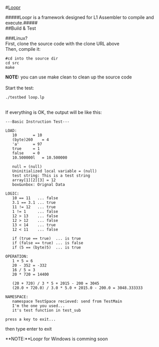 #[Loopr](https://github.com/Byrd-Lin/Loopr "Loopr Github Page")

#####Loopr is a framework designed for L1 Assembler to compile and execute.#####
<br/>
##Build & Test

###Linux?<br/>
First, clone the source code with the clone URL above<br/>
Then, compile it:<br/>

    #cd into the source dir
    cd src
    make

**NOTE:** you can use make clean to clean up the source code<br/><br/>
Start the test:

    ./testbed loop.lp

<br/>
If everything is OK, the output will be like this:

    ---Basic Instruction Test---

    LOAD:
       10		= 10
       (byte)260	= 4
       'a'		= 97
       true		= 1
       false	= 0
       10.500000l	= 10.500000

       null = (null)
       Uninitialized local variable = (null)
       test string: This is a test string
       array[1][2][3] = 12
       box&unbox: Orignal Data

    LOGIC:
       10 == 11   ... false
       3.1 == 3.1 ... true
       11 != 12   ... true
       1 != 1     ... false
       12 > 13    ... false
       12 > 12    ... false
       13 < 14    ... true
       12 < 11    ... false

       if (true == true)  ... is true
       if (false == true) ... is false
       if (5 == (byte)5)  ... is true

    OPERATION:
       1 + 5 = 6
       20 - 352 = -332
       16 / 5 = 3
       20 * 720 = 14400

       (20 + 720) / 3 * 5 + 2015 - 200 = 3045
       (20.0 + 720.0) / 3.0 * 5.0 + 2015.0 - 200.0 = 3048.333333

    NAMESPACE:
       namespace TestSpace recieved: send from TestMain
       I'm the one you used...
       it's test function in test_sub

    press a key to exit...
then type enter to exit

**NOTE:**Loopr for Windows is comming soon
<br/><br/>
